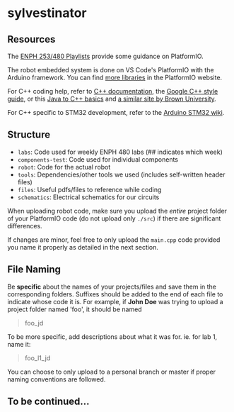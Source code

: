 # sylvestinator

## Resources

The [ENPH 253/480 Playlists](https://www.youtube.com/playlist?list=PLfCQFn-5zQea-hT0bXkBX_ccUr0g87iYa) provide some guidance on PlatformIO.

The robot embedded system is done on VS Code's PlatformIO with the Arduino framework. You can find [more libraries](https://platformio.org/lib) in the PlatformIO website.

For C++ coding help, refer to [C++ documentation](https://devdocs.io/cpp/), the [Google C++ style guide](https://google.github.io/styleguide/cppguide.html), or this [Java to C++ basics](https://horstmann.com/ccj2/ccjapp3.html) and [a similar site by Brown University](http://cs.brown.edu/courses/cs123/docs/java_to_cpp.shtml).

For C++ specific to STM32 development, refer to the [Arduino STM32 wiki](https://github.com/stm32duino/wiki/wiki).

## Structure

* `labs`: Code used for weekly ENPH 480 labs (## indicates which week)
* `components-test`: Code used for individual components
* `robot`: Code for the actual robot
* `tools`: Dependencies/other tools we used (includes self-written header files)
* `files`: Useful pdfs/files to reference while coding
* `schematics`: Electrical schematics for our circuits

When uploading robot code, make sure you upload the _entire_ project folder of your PlatformIO code (do not upload only `./src`) if there are significant differences.

If changes are minor, feel free to only upload the `main.cpp` code provided you name it properly as detailed in the next section.

## File Naming
Be __specific__ about the names of your projects/files and save them in the corresponding folders. Suffixes should be added to the end of each file to indicate whose code it is.
For example, if __John Doe__ was trying to upload a project folder named 'foo', it should be named
> foo_jd

To be more specific, add descriptions about what it was for. ie. for lab 1, name it:
> foo_l1_jd

You can choose to only upload to a personal branch or master if proper naming conventions are followed.

## To be continued...
